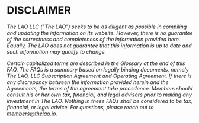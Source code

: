 # DISCLAIMER

_The LAO LLC ("The LAO") seeks to be as diligent as possible in compiling and updating the information on its website. However, there is no guarantee of the correctness and completeness of the information provided here. Equally, The LAO does not guarantee that this information is up to date and such information may qualify to change._

_Certain capitalized terms are described in the Glossary at the end of this FAQ. The FAQs is a summary based on legally binding documents, namely The LAO, LLC Subscription Agreement and Operating Agreement. If there is any discrepancy between the information provided herein and the Agreements, the terms of the agreement take precedence. Members should consult his or her own tax, financial, and legal advisors prior to making any investment in The LAO. Nothing in these FAQs shall be considered to be tax, financial, or legal advice. For questions, please reach out to [members@thelao.io](mailto:members@thelao.io)._

